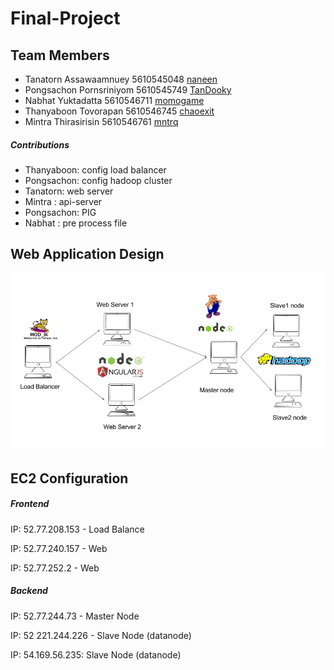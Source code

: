# Final-Project

## Team Members

- Tanatorn Assawaamnuey 5610545048 [naneen](https://github.com/naneen)
- Pongsachon Pornsriniyom 5610545749 [TanDooky](https://github.com/TanDooky)
- Nabhat Yuktadatta 5610546711 [momogame](https://github.com/momogame)
- Thanyaboon Tovorapan 5610546745 [chaoexit](https://github.com/chaoexit)
- Mintra Thirasirisin 5610546761 [mntrq](https://github.com/mntrq)

##### Contributions
- Thanyaboon: config load balancer
- Pongsachon: config hadoop cluster
- Tanatorn:  web server
- Mintra : api-server
- Pongsachon: PIG
- Nabhat : pre process file


## Web Application Design
![alt text](https://github.com/PiggypediaWebApp/Final-Project/blob/master/src/image/Diagram.png)


## EC2 Configuration

##### Frontend 
IP: 52.77.208.153 - Load Balance

IP: 52.77.240.157 - Web

IP: 52.77.252.2 - Web

##### Backend
IP: 52.77.244.73 - Master Node

IP: 52 221.244.226 - Slave Node (datanode)

IP: 54.169.56.235: Slave Node (datanode)
